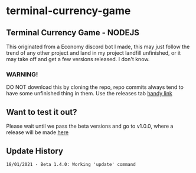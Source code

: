 # terminal-currency-game
Terminal Currency Game - NODEJS
---
This originated from a Economy discord bot I made, this may just follow the trend of any other project and land in my project landfill unfinished, or it may take off and get a few versions released. I don't know.

### WARNING!
DO NOT download this by cloning the repo, repo commits always tend to have some unfinished thing in them. Use the releases tab [handy link](https://github.com/SejDevStuff/terminal-currency-game/releases)

## Want to test it out?
Please wait until we pass the beta versions and go to v1.0.0, where a release will be made [here](https://github.com/SejDevStuff/terminal-currency-game/releases)

## Update History
```
18/01/2021 - Beta 1.4.0: Working 'update' command
```